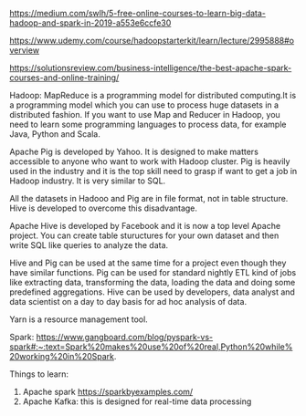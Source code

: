 https://medium.com/swlh/5-free-online-courses-to-learn-big-data-hadoop-and-spark-in-2019-a553e6ccfe30

https://www.udemy.com/course/hadoopstarterkit/learn/lecture/2995888#overview

https://solutionsreview.com/business-intelligence/the-best-apache-spark-courses-and-online-training/

Hadoop:
  MapReduce is a programming model for distributed computing.It is a programming model which you can use to process huge datasets in a distributed fashion. If you want to use Map and Reducer in Hadoop, you need to learn some programming languages to process data, for example Java, Python and Scala.

  Apache Pig is developed by Yahoo. It is designed to make matters accessible to anyone who want to work with Hadoop cluster. Pig is heavily used in the industry and it is the top skill need to grasp if want to get a job in Hadoop industry. It is very similar to SQL.

  All the datasets in Hadooo and Pig are in file format, not in table structure. Hive is developed to overcome this disadvantage.

  Apache Hive is developed by Facebook and it is now a top level Apache project. You can create table stuructures for your own dataset and then write SQL like queries to analyze the data.

  Hive and Pig can be used at the same time for a project even though they have similar functions. Pig can be used for standard nightly ETL kind of jobs like extracting data, transforming the data, loading the data and doing some predefined aggregations. Hive can be used by developers, data analyst and data scientist on a day to day basis for ad hoc analysis of data.

  Yarn is a resource management tool.
  
  
Spark:
https://www.gangboard.com/blog/pyspark-vs-spark#:~:text=Spark%20makes%20use%20of%20real,Python%20while%20working%20in%20Spark.

Things to learn:
1. Apache spark
https://sparkbyexamples.com/
2. Apache Kafka: this is designed for real-time data processing

